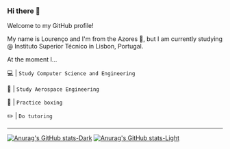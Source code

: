 ### Hi there 👋

Welcome to my GitHub profile!

My name is Lourenço and I'm from the Azores :evergreen_tree:, but I am currently studying @ Instituto Superior Técnico in Lisbon, Portugal.

At the moment I...

:computer: | `Study Computer Science and Engineering`

:rocket: |  `Study Aerospace Engineering`

:facepunch: |  `Practice boxing`

:pencil2: |  `Do tutoring`

***

[![Anurag's GitHub stats-Dark](https://github-readme-stats.vercel.app/api?username=lourencop01&show_icons=true&theme=dark#gh-dark-mode-only)](https://github.com/anuraghazra/github-readme-stats#gh-dark-mode-only)
[![Anurag's GitHub stats-Light](https://github-readme-stats.vercel.app/api?username=lourencop01&show_icons=true&theme=default#gh-light-mode-only)](https://github.com/anuraghazra/github-readme-stats#gh-light-mode-only)



